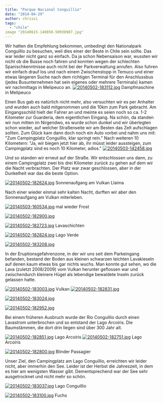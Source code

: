 ```yaml
---
title: "Parque Nacional Conguillio"
date: "2014-04-29"
author: chrissi
tags: 
  - "chile"
image "20140615-140850-50930987.jpg"
---
```


Wir hatten die Empfehlung bekommen, umbedingt den Nationalpark Conguillio zu besuchen, weil dies einer der Beste in Chile sein sollte. Das war leider nicht ganz so einfach. Da ja schon Nebensaison war, wussten wir nicht ob die Busse noch fahren und konnten wegen der schlechten Spanischkenntnisse auch nicht bei der Parkverwaltung anrufen. Also fuhren wir einfach drauf los und nach einem Zwischenstopp in Temuco und einer etwas längeren Suche nach dem richtigen Terminal für den Anschlussbus (jedes Busunternehmen hat sein eigenes oder mehrere Terminals) kamen wir nachmittags in Melipeuco an. [![20140502-183112.jpg](images/20140502-183112.jpg)](https://hafenstrand.wordpress.com/wp-content/uploads/2014/05/20140502-183112.jpg) Dampfmaschine in Melipeuco

Einen Bus gab es natürlich nicht mehr, also versuchten wir es per Anhalter und wurden auch bald mitgenommen und die 10km zum Park gebracht. Am Eingangsschild hielt der Fahrer an und meinte es seien noch so ca. 1-2 Kilometer zur Guarderia, dem eigentlichen Eingang. Na schön, da standen wir nun mitten im Nirgendwo, es wurde schon dunkel und wir überlegten schon wieder, auf welcher Straßenseite wir am Besten das Zelt aufschlagen sollten. Zum Glück kam dann doch noch ein Auto vorbei und nahm uns mit: "Zum Campingplatz Conguillio, klar springt rein." Nach weiteren 10 Kilometern: "Ja, wir biegen jetzt hier ab, ihr müsst leider aussteigen, zum Campingplatz sind es noch 10 Kilometer, adios." [![20140503-142458.jpg](images/20140503-142458.jpg)](https://hafenstrand.wordpress.com/wp-content/uploads/2014/05/20140503-142458.jpg)

Und so standen wir erneut auf der Straße. Wir entschlossen uns dann, zu einem Campingplatz zwei bis drei Kilometer zurück zu gehen auf dem wir die Nacht verbrachten. Der Platz war zwar geschlossen, aber in der Dunkelheit war das die beste Option.

[![20140502-182624.jpg](images/20140502-182624.jpg)](https://hafenstrand.wordpress.com/wp-content/uploads/2014/05/20140502-182624.jpg) Sonnenaufgang am Vulkan Llaima

Nach einer wieder einmal sehr kalten Nacht, durften wir aber den Sonnenaufgang am Vulkan miterleben.

[![20140503-160534.jpg](images/20140503-160534.jpg)](https://hafenstrand.wordpress.com/wp-content/uploads/2014/05/20140503-160534.jpg) mal wieder Frost

[![20140502-182900.jpg](images/20140502-182900.jpg)](https://hafenstrand.wordpress.com/wp-content/uploads/2014/05/20140502-182900.jpg)

[![20140502-182723.jpg](images/20140502-182723.jpg)](https://hafenstrand.wordpress.com/wp-content/uploads/2014/05/20140502-182723.jpg) Lavaschichten

[![20140502-182824.jpg](images/20140502-182824.jpg)](https://hafenstrand.wordpress.com/wp-content/uploads/2014/05/20140502-182824.jpg) Lago Verde

[![20140502-183208.jpg](images/20140502-183208.jpg)](https://hafenstrand.wordpress.com/wp-content/uploads/2014/05/20140502-183208.jpg)

In der Eruptionsgefahrenzone, in der wir uns seit dem Parkeingang befanden, bestand der Boden aus kleinen schwarzen leichten Lavakieseln auf denen kaum etwas bis gar nichts wuchs. Man konnte gut sehen, wo die Lava (zuletzt 2008/2009) vom Vulkan herunter geflossen war und zwischendurch kleinere Hügel als lebendige bewaldete Inseln zurück gelassen hatte.

[![20140502-183003.jpg](images/20140502-183003.jpg)](https://hafenstrand.wordpress.com/wp-content/uploads/2014/05/20140502-183003.jpg) Vulkan [![20140502-182831.jpg](images/20140502-182831.jpg)](https://hafenstrand.wordpress.com/wp-content/uploads/2014/05/20140502-182831.jpg)

[![20140502-183024.jpg](images/20140502-183024.jpg)](https://hafenstrand.wordpress.com/wp-content/uploads/2014/05/20140502-183024.jpg)

[![20140502-182952.jpg](images/20140502-182952.jpg)](https://hafenstrand.wordpress.com/wp-content/uploads/2014/05/20140502-182952.jpg)

Bei einem früheren Ausbruch wurde der Rio Conguillio durch einen Lavastrom unterbrochen und so entstand der Lago Arcoíris. Die Baumstämmen, die dort drin liegen sind über 300 Jahr alt.

[![20140502-182851.jpg](images/20140502-182851.jpg)](https://hafenstrand.wordpress.com/wp-content/uploads/2014/05/20140502-182851.jpg) Lago Arcoíris [![20140502-182751.jpg](images/20140502-182751.jpg)](https://hafenstrand.wordpress.com/wp-content/uploads/2014/05/20140502-182751.jpg) Lago Arcoíris

[![20140502-182800.jpg](images/20140502-182800.jpg)](https://hafenstrand.wordpress.com/wp-content/uploads/2014/05/20140502-182800.jpg) Blinder Passagier

Unser Ziel, den Campingplatz am Lago Conguillio, erreichten wir leider nicht, aber immerhin den See. Leider ist der Herbst die Jahreszeit, in dem es hier am wenigsten Wasser gibt. Dementsprechend war der See sehr ausgetrocknet und nicht mehr so schön.

[![20140502-183037.jpg](images/20140502-183037.jpg)](https://hafenstrand.wordpress.com/wp-content/uploads/2014/05/20140502-183037.jpg) Lago Conguillio

[![20140502-183100.jpg](images/20140502-183100.jpg)](https://hafenstrand.wordpress.com/wp-content/uploads/2014/05/20140502-183100.jpg) Fuchs
